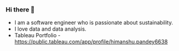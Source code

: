 ### Hi there 👋
- I am a software engineer who is passionate about sustainability.
- I love data and data analysis.
- Tableau Portfolio - https://public.tableau.com/app/profile/himanshu.pandey6638
